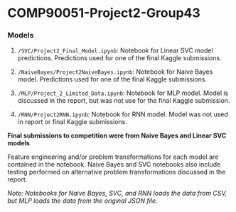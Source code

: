 # COMP90051-Project2-Group43

### Models

1. `/SVC/Project2_Final_Model.ipynb`: Notebook for Linear SVC model predictions. Predictions used for one of the final Kaggle submissions.

2. `/NaiveBayes/Project2NaiveBayes.ipynb`: Notebook for Naive Bayes model. Predictions used for one of the final Kaggle submissions.

3. `/MLP/Project_2_Limited_Data.ipynb`: Notebook for MLP model. Model is discussed in the report, but was not use for the final Kaggle submission.

4. `/RNN/Project2RNN.ipynb`: Notebook for RNN model. Model was not used in report or final Kaggle submissions.

**Final submissions to competition were from Naive Bayes and Linear SVC models**

Feature engineering and/or problem transformations for each model are contained in the notebook. Naive Bayes and SVC notebooks also include testing performed on alternative problem transformations discussed in the report.

*Note: Notebooks for Naive Bayes, SVC, and RNN loads the data from CSV, but MLP loads the data from the original JSON file.*
